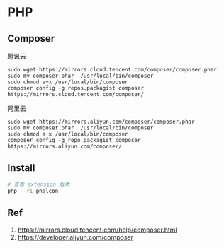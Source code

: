 # PHP

## Composer

腾讯云

```
sudo wget https://mirrors.cloud.tencent.com/composer/composer.phar
sudo mv composer.phar  /usr/local/bin/composer
sudo chmod a+x /usr/local/bin/composer
composer config -g repos.packagist composer https://mirrors.cloud.tencent.com/composer/
```

阿里云

```
sudo wget https://mirrors.aliyun.com/composer/composer.phar
sudo mv composer.phar  /usr/local/bin/composer
sudo chmod a+x /usr/local/bin/composer
composer config -g repo.packagist composer https://mirrors.aliyun.com/composer/
```

## Install

```sh
# 查看 extension 版本
php --ri phalcon
```

## Ref

1. https://mirrors.cloud.tencent.com/help/composer.html
2. https://developer.aliyun.com/composer
